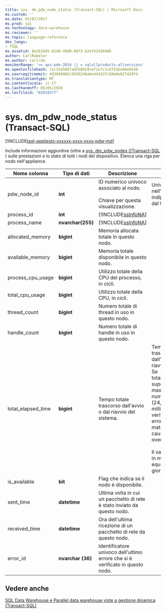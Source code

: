 ```yaml
---
title: sys. dm_pdw_node_status (Transact-SQL) | Microsoft Docs
ms.custom: ''
ms.date: 03/07/2017
ms.prod: sql
ms.technology: data-warehouse
ms.reviewer: ''
ms.topic: language-reference
dev_langs:
- TSQL
ms.assetid: 8e263b65-81d0-49d0-8873-62ef424369d6
author: CarlRabeler
ms.author: carlrab
monikerRange: '>= aps-pdw-2016 || = sqlallproducts-allversions'
ms.openlocfilehash: 11c31d586fadfb8919cef1e7c1c6743be60e0548
ms.sourcegitcommit: 4d3896882c5930248a6e441937c50e8e027d29fd
ms.translationtype: MT
ms.contentlocale: it-IT
ms.lasthandoff: 05/05/2020
ms.locfileid: "82819377"
---
```

# <a name="sysdm_pdw_node_status-transact-sql"></a>sys. dm_pdw_node_status (Transact-SQL)
[!INCLUDE[tsql-appliesto-xxxxxx-xxxx-xxxx-pdw-md](../../includes/tsql-appliesto-xxxxxx-xxxx-xxxx-pdw-md.md)]

  Include informazioni aggiuntive (oltre a [sys. dm_pdw_nodes &#40;&#41;Transact-SQL ](../../relational-databases/system-dynamic-management-views/sys-dm-pdw-nodes-transact-sql.md)) sulle prestazioni e lo stato di tutti i nodi del dispositivo. Elenca una riga per nodo nell'appliance.  
  
|Nome colonna|Tipo di dati|Descrizione|Range|  
|-----------------|---------------|-----------------|-----------|  
|pdw_node_id|**int**|ID numerico univoco associato al nodo.<br /><br /> Chiave per questa visualizzazione.|Univoco nell'appliance, indipendentemente dal tipo.|  
|process_id|**int**|[!INCLUDE[ssInfoNA](../../includes/ssinfona-md.md)]||  
|process_name|**nvarchar(255)**|[!INCLUDE[ssInfoNA](../../includes/ssinfona-md.md)]||  
|allocated_memory|**bigint**|Memoria allocata totale in questo nodo.||  
|available_memory|**bigint**|Memoria totale disponibile in questo nodo.||  
|process_cpu_usage|**bigint**|Utilizzo totale della CPU del processo, in cicli.||  
|total_cpu_usage|**bigint**|Utilizzo totale della CPU, in cicli.||  
|thread_count|**bigint**|Numero totale di thread in uso in questo nodo.||  
|handle_count|**bigint**|Numero totale di handle in uso in questo nodo.||  
|total_elapsed_time|**bigint**|Tempo totale trascorso dall'avvio o dal riavvio del sistema.|Tempo totale trascorso dall'avvio o dal riavvio del sistema. Se total_elapsed_time supera il valore massimo per un numero intero (24,8 giorni in millisecondi), si verificherà un errore di materializzazione causato da un overflow.<br /><br /> Il valore massimo in millisecondi equivale a 24,8 giorni.|  
|is_available|**bit**|Flag che indica se il nodo è disponibile.||  
|sent_time|**datetime**|Ultima volta in cui un pacchetto di rete è stato inviato da questo nodo.||  
|received_time|**datetime**|Ora dell'ultima ricezione di un pacchetto di rete da questo nodo.||  
|error_id|**nvarchar (36)**|Identificatore univoco dell'ultimo errore che si è verificato in questo nodo.||  
  
## <a name="see-also"></a>Vedere anche  
 [SQL Data Warehouse e Parallel data warehouse viste a gestione dinamica &#40;Transact-SQL&#41;](../../relational-databases/system-dynamic-management-views/sql-and-parallel-data-warehouse-dynamic-management-views.md)  
  
  
